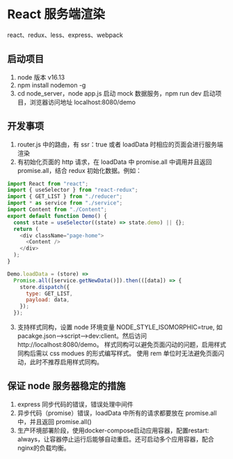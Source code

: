 # React 服务端渲染
react、redux、less、express、webpack

## 启动项目

1. node 版本 v16.13
2. npm install nodemon -g
3. cd node_server，node app.js 启动 mock 数据服务，npm run dev 启动项目，浏览器访问地址 localhost:8080/demo

## 开发事项

1. router.js 中的路由，有 ssr：true 或者 loadData 时相应的页面会进行服务端渲染
2. 有初始化页面的 http 请求，在 loadData 中 promise.all 中调用并且返回 promise.all，结合 redux 初始化数据。例如：

```js
import React from "react";
import { useSelector } from "react-redux";
import { GET_LIST } from "./reducer";
import * as service from "./service";
import Content from "./Content";
export default function Demo() {
  const state = useSelector((state) => state.demo) || {};
  return (
    <div className="page-home">
      <Content />
    </div>
  );
}

Demo.loadData = (store) =>
  Promise.all([service.getNewData()]).then(([data]) => {
    store.dispatch({
      type: GET_LIST,
      payload: data,
    });
  });
```

3. 支持样式同构，设置 node 环境变量 NODE_STYLE_ISOMORPHIC=true, 如 pacakge.json-->script-->dev:client。然后访问 http://localhost:8080/demo。
样式同构可以避免页面闪动的问题，启用样式同构后需以 css modues 的形式编写样式。
使用 rem 单位时无法避免页面闪动，此时不推荐启用样式同构。

## 保证 node 服务器稳定的措施

1. express 同步代码的错误，错误处理中间件
2. 异步代码（promise）错误，loadData 中所有的请求都要放在 promise.all 中，并且返回 promise.all()
3. 生产环境部署阶段，使用docker-compose启动应用容器，配置restart: always，让容器停止运行后能够自动重启。还可启动多个应用容器，配合nginx的负载均衡。
